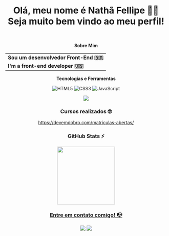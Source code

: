 <h1 align="center">Olá, meu nome é Nathã Fellipe 👋😀<br>
Seja muito bem vindo ao meu perfil!  </h1> 
<div align="center" style="display: inline_block"><br>
 
__Sobre Mim__

|                                    |
|----------------------------------- |
|**Sou um desenvolvedor Front-End  🇧🇷**|
|**I'm a front-end developer       🇺🇸**|

**Tecnologias e Ferramentas**

![HTML5](https://img.shields.io/badge/html5-%23E34F26.svg?style=for-the-badge&logo=html5&logoColor=white)
![CSS3](https://img.shields.io/badge/css3-%231572B6.svg?style=for-the-badge&logo=css3&logoColor=white)
![JavaScript](https://img.shields.io/badge/javascript-%23323330.svg?style=for-the-badge&logo=javascript&logoColor=%23F7DF1E)
<div align=center>
 <img src=https://github.com/natha-fell/natha-fell/assets/157435228/86876bd3-7a3f-464f-b6d4-b4269c75bdc2/>
</div>

### Cursos realizados 🤓

https://devemdobro.com/matriculas-abertas/

### GitHub Stats ⚡
<a href="https://github.com/natha-fell">
<img height="180em" src="https://github-readme-stats.vercel.app/api/top-langs/?username=natha-fell&layout=compact&langs_count=7&theme=dracula"/>

### Entre em contato comigo! 📭
<div>
<a href="www.linkedin.com/in/nathã-fellipe-a428b2277" target="_blank"><img src="https://img.shields.io/badge/-LinkedIn-%230077B5?style=for-the-badge&logo=linkedin&logoColor=white" target="_blank"></a>   
<a href = "mailto:nathafguartieri70@gmail.com"><img src="https://img.shields.io/badge/-Gmail-%23333?style=for-the-badge&logo=gmail&logoColor=white" target="_blank"></a>
</div>
